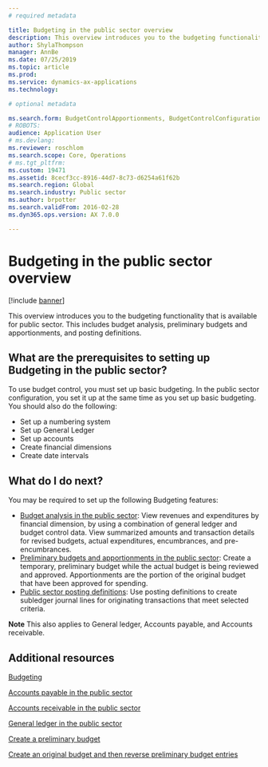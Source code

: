 ```yaml
---
# required metadata

title: Budgeting in the public sector overview
description: This overview introduces you to the budgeting functionality that is available for public sector. This includes budget analysis, preliminary budgets and apportionments, and posting definitions.
author: ShylaThompson
manager: AnnBe
ms.date: 07/25/2019
ms.topic: article
ms.prod: 
ms.service: dynamics-ax-applications
ms.technology: 

# optional metadata

ms.search.form: BudgetControlApportionments, BudgetControlConfiguration, BudgetControlStatistics, BudgetParameters
# ROBOTS: 
audience: Application User
# ms.devlang: 
ms.reviewer: roschlom
ms.search.scope: Core, Operations
# ms.tgt_pltfrm: 
ms.custom: 19471
ms.assetid: 8cecf3cc-8916-44d7-8c73-d6254a61f62b
ms.search.region: Global
ms.search.industry: Public sector
ms.author: brpotter
ms.search.validFrom: 2016-02-28
ms.dyn365.ops.version: AX 7.0.0

---
```


# Budgeting in the public sector overview

[!include [banner](../includes/banner.md)]

This overview introduces you to the budgeting functionality that is available for public sector. This includes budget analysis, preliminary budgets and apportionments, and posting definitions.

What are the prerequisites to setting up Budgeting in the public sector?
------------------------------------------------------------------------

To use budget control, you must set up basic budgeting. In the public sector configuration, you set it up at the same time as you set up basic budgeting. You should also do the following:

-   Set up a numbering system
-   Set up General Ledger
-   Set up accounts
-   Create financial dimensions
-   Create date intervals

## What do I do next?
You may be required to set up the following Budgeting features:

-   [Budget analysis in the public sector](budget-analysis-public-sector.md): View revenues and expenditures by financial dimension, by using a combination of general ledger and budget control data. View summarized amounts and transaction details for revised budgets, actual expenditures, encumbrances, and pre-encumbrances.
-   [Preliminary budgets and apportionments in the public sector](preliminary-budgets-apportionments-public-sector.md): Create a temporary, preliminary budget while the actual budget is being reviewed and approved. Apportionments are the portion of the original budget that have been approved for spending.
-   [Public sector posting definitions](posting-definitions-public-sector.md): Use posting definitions to create subledger journal lines for originating transactions that meet selected criteria.

**Note** This also applies to General ledger, Accounts payable, and Accounts receivable.

Additional resources
--------

[Budgeting](../budgeting/budgeting-overview.md)

[Accounts payable in the public sector](accounts-payable-public-sector.md)

[Accounts receivable in the public sector](accounts-receivable-public-sector.md)

[General ledger in the public sector](general-ledger-public-sector.md)

[Create a preliminary budget](tasks/create-preliminary-budget-public-sector.md)

[Create an original budget and then reverse preliminary budget entries](tasks/create-original-budget.md)



